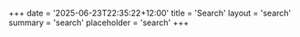 +++
date = '2025-06-23T22:35:22+12:00'
title = 'Search'
layout = 'search'
summary = 'search'
placeholder = 'search'
+++
